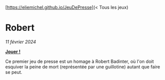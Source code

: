 [https://eliemichel.github.io/JeuDePresse](< Tous les jeux)

Robert
======

*11 février 2024*

[**Jouer !**](https://eliemichel.github.io/JeuDePresse/001-Robert)

Ce premier jeu de presse est un homage à Robert Badinter, où l'on doit esquiver la peine de mort (représentée par une guillotine) autant que faire se peut.
